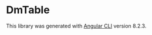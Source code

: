 # DmTable

This library was generated with [Angular CLI](https://github.com/angular/angular-cli) version 8.2.3.
